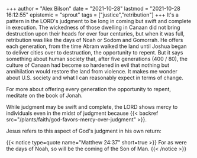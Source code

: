 +++
author = "Alex Bilson"
date = "2021-10-28"
lastmod = "2021-10-28 16:12:55"
epistemic = "sprout"
tags = ["justice","retribution"]
+++
It's a pattern in the LORD's judgment to be long in coming but swift and complete in execution. The wickedness of those dwelling in Canaan did not bring destruction upon their heads for over four centuries, but when it was full, retribution was like the days of Noah or Sodom and Gomorrah. He offers each generation, from the time Abram walked the land until Joshua began to deliver cities over to destruction, the opportunity to repent. But it says something about human society that, after five generations (400 / 80), the culture of Canaan had become so hardened in evil that nothing but annihilation would restore the land from violence. It makes me wonder about U.S. society and what I can reasonably expect in terms of change.

For more about offering every generation the opportunity to repent, meditate on the book of Jonah.

While judgment may be swift and complete, the LORD shows mercy to individuals even in the midst of judgment because {{< backref src="/plants/faith/god-favors-mercy-over-judgment" >}}.

Jesus refers to this aspect of God's judgment in his own return:

{{< notice type=quote name="Matthew 24:37" short=true >}}
For as were the days of Noah, so will be the coming of the Son of Man.
{{< /notice >}}
